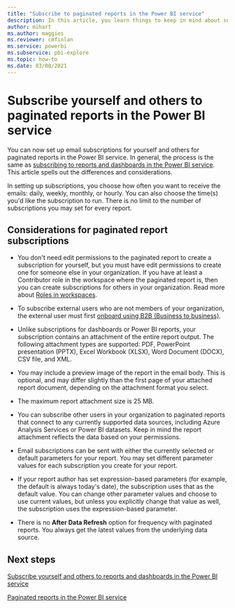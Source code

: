 ```yaml
---
title: "Subscribe to paginated reports in the Power BI service"
description: In this article, you learn things to keep in mind about subscribing to paginated reports in the Power BI service. 
author: mihart
ms.author: maggies
ms.reviewer: cmfinlan
ms.service: powerbi
ms.subservice: pbi-explore
ms.topic: how-to
ms.date: 03/08/2021
---
```


# Subscribe yourself and others to paginated reports in the Power BI service 

You can now set up email subscriptions for yourself and others for paginated reports in the Power BI service. In general, the process is the same as [subscribing to reports and dashboards in the Power BI service](end-user-subscribe.md). This article spells out the differences and considerations. 

In setting up subscriptions, you choose how often you want to receive the emails: daily, weekly, monthly, or hourly. You can also choose the time(s) you'd like the subscription to run. There is no limit to the number of subscriptions you may set for every report. 

## Considerations for paginated report subscriptions 

- You don't need edit permissions to the paginated report to create a subscription for yourself, but you must have edit permissions to create one for someone else in your organization. If you have at least a Contributor role in the workspace where the paginated report is, then you can create subscriptions for others in your organization. Read more about [Roles in workspaces](../collaborate-share/service-new-workspaces.md#roles-in-the-new-workspaces).

- To subscribe external users who are not members of your organization, the external user must first [onboard using B2B (Business to business)](https://docs.microsoft.com/power-platform/admin/invite-users-azure-active-directory-b2b-collaborationd). 

- Unlike subscriptions for dashboards or Power BI reports, your subscription contains an attachment of the entire report output.  The following attachment types are supported: PDF, PowerPoint presentation (PPTX), Excel Workbook (XLSX), Word Document (DOCX), CSV file, and XML.

- You may include a preview image of the report in the email body.  This is optional, and may differ slightly than the first page of your attached report document, depending on the attachment format you select.

- The maximum report attachment size is 25 MB.

- You can subscribe other users in your organization to paginated reports that connect to any currently supported data sources, including Azure Analysis Services or Power BI datasets. Keep in mind the report attachment reflects the data based on your permissions. 

- Email subscriptions can be sent with either the currently selected or default parameters for your report.  You may set different parameter values for each subscription you create for your report. 

- If your report author has set expression-based parameters (for example, the default is always today's date), the subscription uses that as the default value. You can change other parameter values and choose to use current values, but unless you explicitly change that value as well, the subscription uses the expression-based parameter.

- There is no **After Data Refresh** option for frequency with paginated reports. You always get the latest values from the underlying data source. 

## Next steps

[Subscribe yourself and others to reports and dashboards in the Power BI service](../collaborate-share/service-report-subscribe.md)

[Paginated reports in the Power BI service](end-user-paginated-report.md)
